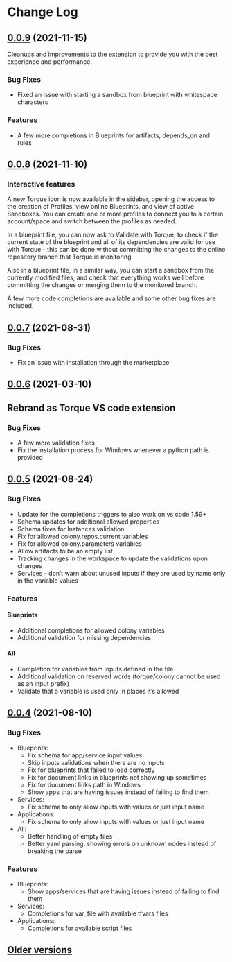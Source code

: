 # Change Log

## [0.0.9](https://github.com/QualiTorque/torque-vs-code-extensions/compare/0.0.8...0.0.9) (2021-11-15)

Cleanups and improvements to the extension to provide you with the best experience and performance.
### Bug Fixes

* Fixed an issue with starting a sandbox from blueprint with whitespace characters

### Features

* A few more completions in Blueprints for artifacts, depends_on and rules


## [0.0.8](https://github.com/QualiTorque/torque-vs-code-extensions/compare/0.0.7...0.0.8) (2021-11-10)

### Interactive features
A new Torque icon is now available in the sidebar, opening the access to the creation of Profiles, view online Blueprints, and view of active Sandboxes.
You can create one or more profiles to connect you to a certain account/space and switch between the profiles as needed.

In a blueprint file, you can now ask to Validate with Torque, to check if the current state of the blueprint and all of its dependencies are valid for use with Torque - this can be done without committing the changes to the online repository branch that Torque is monitoring.

Also in a blueprint file, in a similar way, you can start a sandbox from the currently modified files, and check that everything works well before committing the changes or merging them to the monitored branch.

A few more code completions are available and some other bug fixes are included.



## [0.0.7](https://github.com/QualiTorque/torque-vs-code-extensions/compare/0.0.6...0.0.7) (2021-08-31)


### Bug Fixes

* Fix an issue with installation through the marketplace



## [0.0.6](https://github.com/QualiTorque/torque-vs-code-extensions/compare/0.0.5...0.0.6) (2021-03-10)


## Rebrand as Torque VS code extension

### Bug Fixes

* A few more validation fixes
* Fix the installation process for Windows whenever a python path is provided



## [0.0.5](https://github.com/QualiTorque/torque-vs-code-extensions/compare/0.0.4...0.0.5) (2021-08-24)

### Bug Fixes

* Update for the completions triggers to also work on vs code 1.59+
* Schema updates for additional allowed properties
* Schema fixes for Instances validation
* Fix for allowed colony.repos.current variables
* Fix for allowed colony.parameters variables
* Allow artifacts to be an empty list
* Tracking changes in the workspace to update the validations upon changes
* Services - don’t warn about unused inputs if they are used by name only in the variable values

### Features

#### Blueprints
* Additional completions for allowed colony variables
* Additional validation for missing dependencies

#### All
* Completion for variables from inputs defined in the file
* Additional validation on reserved words (torque/colony cannot be used as an input prefix)
* Validate that a variable is used only in places it’s allowed


## [0.0.4](https://github.com/QualiTorque/torque-vs-code-extensions/compare/0.0.3...0.0.4) (2021-08-10)

### Bug Fixes

* Blueprints:
  * Fix schema for app/service input values
  * Skip inputs validations when there are no inputs
  * Fix for blueprints that failed to load correctly
  * Fix for document links in blueprints not showing up sometimes
  * Fix for document links path in Windows
  * Show apps that are having issues instead of failing to find them
* Services:
  * Fix schema to only allow inputs with values or just input name
* Applications:
  * Fix schema to only allow inputs with values or just input name
* All:
  * Better handling of empty files
  * Better yaml parsing, showing errors on unknown nodes instead of breaking the parse


### Features

* Blueprints:
  * Show apps/services that are having issues instead of failing to find them
* Services:
  * Completions for var_file with available tfvars files
* Applications:
  * Completions for available script files


## [Older versions](https://github.com/QualiTorque/torque-vs-code-extensions/compare/0.0.2...0.0.3)